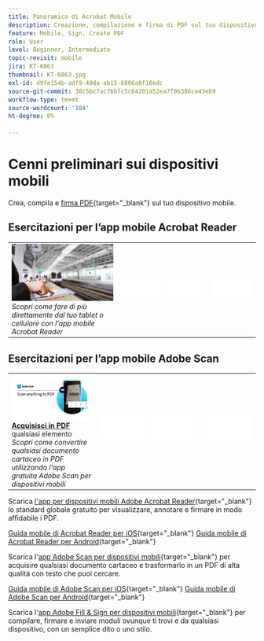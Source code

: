 ```yaml
---
title: Panoramica di Acrobat Mobile
description: Creazione, compilazione e firma di PDF sul tuo dispositivo mobile
feature: Mobile, Sign, Create PDF
role: User
level: Beginner, Intermediate
topic-revisit: mobile
jira: KT-6863
thumbnail: KT-6863.jpg
exl-id: d9fe154b-adf9-49da-ab15-6806a0f10edc
source-git-commit: 38c5bc7ac76bfc5c64201a52ea7f06386ce43eb9
workflow-type: tm+mt
source-wordcount: '184'
ht-degree: 0%

---
```


# Cenni preliminari sui dispositivi mobili

Crea, compila e [firma PDF](https://www.adobe.com/it/acrobat/online/sign-pdf.html){target="_blank"} sul tuo dispositivo mobile.

## Esercitazioni per l’app mobile Acrobat Reader

<table style="table-layout:fixed">
<tr>
  <td>
    <a href="../getting-started/productivity.md">
      <img alt="Produttività ovunque ti trovi" src="../assets/productivity.png" />
    </a>
    </div>
    <em>Scopri come fare di più direttamente dal tuo tablet o cellulare con l'app mobile Acrobat Reader</em>
    <br>
  </td>
  <td>
   <img alt="Spaziatore" src="../assets/Whitespacer.png" />
    <div>
    <br>
  </td>
  <td>
   <img alt="Spaziatore" src="../assets/Whitespacer.png" />
    <div>
    <br>
  </td>
   <td>
   <img alt="Spaziatore" src="../assets/Whitespacer.png" />
    <div>
    <br>
  </td>
</tr>
</table>

## Esercitazioni per l’app mobile Adobe Scan

<table style="table-layout:fixed">
<tr>
  <td>
    <a href="scan-mobile-app.md">
      <img alt="Acquisisci in PDF qualsiasi documento" src="../assets/Scanmobile.png" />
    </a>
    <div>
     <a href="scan-mobile-app.md"><strong>Acquisisci in PDF</strong></a> qualsiasi elemento
    </div>
    <em>Scopri come convertire qualsiasi documento cartaceo in PDF utilizzando l'app gratuita Adobe Scan per dispositivi mobili</em>
    <br>
  </td>
  <td>
   <img alt="Spaziatore" src="../assets/Whitespacer.png" />
    <div>
    <br>
  </td>
  <td>
   <img alt="Spaziatore" src="../assets/Whitespacer.png" />
    <div>
    <br>
  </td>
   <td>
   <img alt="Spaziatore" src="../assets/Whitespacer.png" />
    <div>
    <br>
  </td>
</tr>
</table>

Scarica [l&#39;app per dispositivi mobili Adobe Acrobat Reader](https://www.adobe.com/acrobat/mobile/acrobat-reader.html){target="_blank"} lo standard globale gratuito per visualizzare, annotare e firmare in modo affidabile i PDF.

[Guida mobile di Acrobat Reader per iOS](https://www.adobe.com/devnet-docs/acrobat/ios/en/){target="_blank"}
[Guida mobile di Acrobat Reader per Android](https://www.adobe.com/devnet-docs/acrobat/android/en/){target="_blank"}

Scarica l&#39;[app Adobe Scan per dispositivi mobili](https://www.adobe.com/acrobat/mobile/scanner-app.html){target="_blank"} per acquisire qualsiasi documento cartaceo e trasformarlo in un PDF di alta qualità con testo che puoi cercare.

[Guida mobile di Adobe Scan per iOS](https://www.adobe.com/devnet-docs/adobescan/ios/en/){target="_blank"}
[Guida mobile di Adobe Scan per Android](https://www.adobe.com/devnet-docs/adobescan/android/en/){target="_blank"}

Scarica l&#39;[app Adobe Fill &amp; Sign per dispositivi mobili](https://www.adobe.com/acrobat/mobile/fill-sign-pdfs.html){target="_blank"} per compilare, firmare e inviare moduli ovunque ti trovi e da qualsiasi dispositivo, con un semplice dito o uno stilo.

